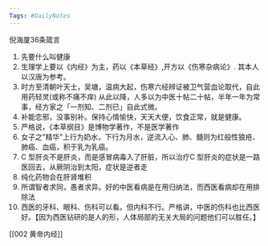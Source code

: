 ```yaml
---
Tags: #DailyNotes 
---
```


倪海厦36条箴言
1. 先要什么叫健康
2. 生理学上要以《内经》为主，药以《本草经》,开方以《伤寒杂病论》. 其本人以汉唐为参考。
3. 时方至清朝叶天士，吴塘，温病大起，伤寒六经辨证被卫气营血论取代，自此用药轻灵(或称不痛不痒) 从此以降，人多以为中医十帖二十帖，半年一年为常事，经方家之「一剂知、二剂已」自此式微。
4. 补能恋邪，没事别补。保持心情愉快，天天大便，饮食正常，就是健康。
5. 严格说，《本草纲目》是博物学著作，不是医学著作
6. 女子之"精华"上行为奶水，下行为月水，逆流入心、肺、髓则为红般性狼疮、肺癌、血癌，积于乳为乳癌。
7. C 型肝炎不是肝炎，而是感冒病毒入了肝脏，所以治疗C 型肝炎的症状是一路医回去，从厥阴治到太阳，症状是逆者走
8. 纯化药物会在肝肾堆积
9. 所谓智者求同，愚者求异。好的中医看病是在用归纳法，而西医看病却在用排除法
10. 西医的牙科、眼科、伤科可以看。但内科不行。严格讲，中医的伤科也比西医好。【因为西医钻研的是人的形，人体局部的无关大局的问题他们可以胜任。】




[[002 黄帝内经]]




